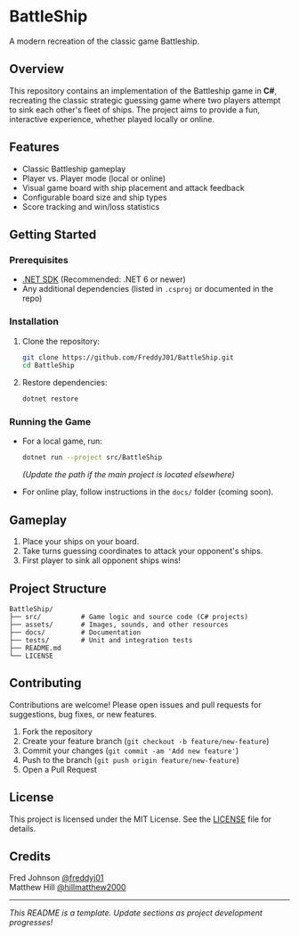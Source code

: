 # BattleShip

A modern recreation of the classic game Battleship.

## Overview

This repository contains an implementation of the Battleship game in **C#**, recreating the classic strategic guessing game where two players attempt to sink each other's fleet of ships. The project aims to provide a fun, interactive experience, whether played locally or online.

## Features

- Classic Battleship gameplay
- Player vs. Player mode (local or online)
- Visual game board with ship placement and attack feedback
- Configurable board size and ship types
- Score tracking and win/loss statistics

## Getting Started

### Prerequisites

- [.NET SDK](https://dotnet.microsoft.com/download) (Recommended: .NET 6 or newer)
- Any additional dependencies (listed in `.csproj` or documented in the repo)

### Installation

1. Clone the repository:
    ```bash
    git clone https://github.com/FreddyJ01/BattleShip.git
    cd BattleShip
    ```

2. Restore dependencies:
    ```bash
    dotnet restore
    ```

### Running the Game

- For a local game, run:
    ```bash
    dotnet run --project src/BattleShip
    ```
    *(Update the path if the main project is located elsewhere)*

- For online play, follow instructions in the `docs/` folder (coming soon).

## Gameplay

1. Place your ships on your board.
2. Take turns guessing coordinates to attack your opponent's ships.
3. First player to sink all opponent ships wins!

## Project Structure

```
BattleShip/
├── src/          # Game logic and source code (C# projects)
├── assets/       # Images, sounds, and other resources
├── docs/         # Documentation
├── tests/        # Unit and integration tests
├── README.md
└── LICENSE
```

## Contributing

Contributions are welcome! Please open issues and pull requests for suggestions, bug fixes, or new features.

1. Fork the repository
2. Create your feature branch (`git checkout -b feature/new-feature`)
3. Commit your changes (`git commit -am 'Add new feature'`)
4. Push to the branch (`git push origin feature/new-feature`)
5. Open a Pull Request

## License

This project is licensed under the MIT License. See the [LICENSE](LICENSE) file for details.

## Credits

Fred Johnson [@freddyj01](https://github.com/freddyj01)  
Matthew Hill [@hillmatthew2000](https://github.com/hillmatthew2000)

---
*This README is a template. Update sections as project development progresses!*
